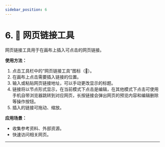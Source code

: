 ```yaml
---
sidebar_position: 6
---
```


# 6. 🔗 网页链接工具

网页链接工具用于在画布上插入可点击的网页链接。

**使用方法：**
1. 点击工具栏中的“网页链接工具”图标（🔗）。
2. 在画布上点击需要插入链接的位置。
3. 输入或粘贴网页链接地址，可以手动更改显示的标题。
4. 链接将以节点形式显示，在当前模式下点击是编辑，在其他模式下点击可使用手机自带浏览器跳转到对应网页，长按链接会弹出网页的预览内容和编辑删除等操作按钮。
5. 插入的链接可拖动、缩放。

**应用场景：**
- 收集参考资料、外部资源。
- 快速访问相关网页。

---
